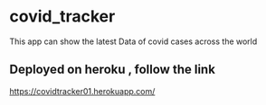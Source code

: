 # covid_tracker

This app can show the latest Data of covid cases across the world

## Deployed on heroku , follow the link
https://covidtracker01.herokuapp.com/
